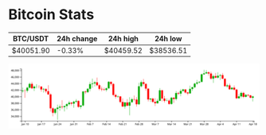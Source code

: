 # Bitcoin Stats

BTC/USDT|24h change|24h high|24h low|
|---|---|---|---|
|$40051.90|-0.33%|$40459.52|$38536.51|

<img src="./chart.svg">
